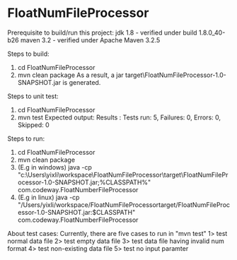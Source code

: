 # FloatNumFileProcessor

Prerequisite to build/run this project:
  jdk 1.8   - verified under build 1.8.0_40-b26 
  maven 3.2 - verified under Apache Maven 3.2.5

Steps to build:
  1. cd FloatNumFileProcessor
  2. mvn clean package
  As a result, a jar target\FloatNumFileProcessor-1.0-SNAPSHOT.jar is generated.

Steps to unit test:
  1. cd FloatNumFileProcessor
  2. mvn test
  Expected output:
   Results :
   Tests run: 5, Failures: 0, Errors: 0, Skipped: 0

Steps to run:
  1. cd FloatNumFileProcessor
  2. mvn clean package
  3. (E.g in windows) java -cp "c:\Users\yixli\workspace\FloatNumFileProcessor\target\FloatNumFileProcessor-1.0-SNAPSHOT.jar;%CLASSPATH%"  com.codeway.FloatNumberFileProcessor <full path of file to process>
  4. (E.g in linux) java -cp "/Users/yixli/workspace/FloatNumFileProcessortarget/FloatNumFileProcessor-1.0-SNAPSHOT.jar:$CLASSPATH"  com.codeway.FloatNumberFileProcessor <full path of file to process>
  
About test cases:
 Currently, there are five cases to run in "mvn test"
 1> test normal data file
 2> test empty data file
 3> test data file having invalid num format
 4> test non-existing data file
 5> test no input paramter
